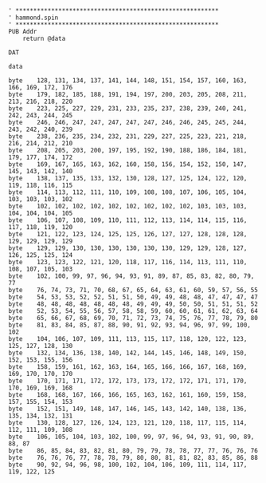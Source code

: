 
    ' *********************************************************
    ' hammond.spin
    ' *********************************************************
    PUB Addr
        return @data

    DAT

    data

    byte	128, 131, 134, 137, 141, 144, 148, 151, 154, 157, 160, 163, 166, 169, 172, 176
    byte	179, 182, 185, 188, 191, 194, 197, 200, 203, 205, 208, 211, 213, 216, 218, 220
    byte	223, 225, 227, 229, 231, 233, 235, 237, 238, 239, 240, 241, 242, 243, 244, 245
    byte	246, 246, 247, 247, 247, 247, 247, 246, 246, 245, 245, 244, 243, 242, 240, 239
    byte	238, 236, 235, 234, 232, 231, 229, 227, 225, 223, 221, 218, 216, 214, 212, 210
    byte	208, 205, 203, 200, 197, 195, 192, 190, 188, 186, 184, 181, 179, 177, 174, 172
    byte	169, 167, 165, 163, 162, 160, 158, 156, 154, 152, 150, 147, 145, 143, 142, 140
    byte	138, 137, 135, 133, 132, 130, 128, 127, 125, 124, 122, 120, 119, 118, 116, 115
    byte	114, 113, 112, 111, 110, 109, 108, 108, 107, 106, 105, 104, 103, 103, 103, 102
    byte	102, 102, 102, 102, 102, 102, 102, 102, 102, 103, 103, 103, 104, 104, 104, 105
    byte	106, 107, 108, 109, 110, 111, 112, 113, 114, 114, 115, 116, 117, 118, 119, 120
    byte	121, 122, 123, 124, 125, 125, 126, 127, 127, 128, 128, 128, 129, 129, 129, 129
    byte	129, 129, 130, 130, 130, 130, 130, 130, 129, 129, 128, 127, 126, 125, 125, 124
    byte	123, 123, 122, 121, 120, 118, 117, 116, 114, 113, 111, 110, 108, 107, 105, 103
    byte	102, 100, 99, 97, 96, 94, 93, 91, 89, 87, 85, 83, 82, 80, 79, 77
    byte	76, 74, 73, 71, 70, 68, 67, 65, 64, 63, 61, 60, 59, 57, 56, 55
    byte	54, 53, 53, 52, 52, 51, 51, 50, 49, 49, 48, 48, 47, 47, 47, 47
    byte	48, 48, 48, 48, 48, 48, 48, 49, 49, 49, 50, 50, 51, 51, 51, 52
    byte	52, 53, 54, 55, 56, 57, 58, 58, 59, 60, 60, 61, 61, 62, 63, 64
    byte	65, 66, 67, 68, 69, 70, 71, 72, 73, 74, 75, 76, 77, 78, 79, 80
    byte	81, 83, 84, 85, 87, 88, 90, 91, 92, 93, 94, 96, 97, 99, 100, 102
    byte	104, 106, 107, 109, 111, 113, 115, 117, 118, 120, 122, 123, 125, 127, 128, 130
    byte	132, 134, 136, 138, 140, 142, 144, 145, 146, 148, 149, 150, 152, 153, 155, 156
    byte	158, 159, 161, 162, 163, 164, 165, 166, 166, 167, 168, 169, 169, 170, 170, 170
    byte	170, 171, 171, 172, 172, 173, 173, 172, 172, 171, 171, 170, 170, 169, 169, 168
    byte	168, 168, 167, 166, 166, 165, 163, 162, 161, 160, 159, 158, 157, 155, 154, 153
    byte	152, 151, 149, 148, 147, 146, 145, 143, 142, 140, 138, 136, 135, 134, 132, 131
    byte	130, 128, 127, 126, 124, 123, 121, 120, 118, 117, 115, 114, 112, 111, 109, 108
    byte	106, 105, 104, 103, 102, 100, 99, 97, 96, 94, 93, 91, 90, 89, 88, 87
    byte	86, 85, 84, 83, 82, 81, 80, 79, 79, 78, 78, 77, 77, 76, 76, 76
    byte	76, 76, 76, 77, 78, 78, 79, 80, 80, 81, 81, 82, 83, 85, 86, 88
    byte	90, 92, 94, 96, 98, 100, 102, 104, 106, 109, 111, 114, 117, 119, 122, 125
